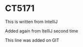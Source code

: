 # CT5171
This is written from IntelliJ

Added again from ItelliJ second time

This line was added on GIT

